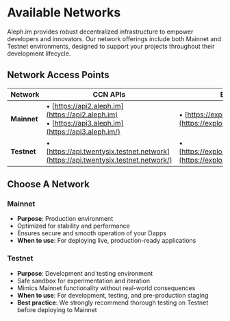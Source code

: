 # Available Networks

Aleph.im provides robust decentralized infrastructure to empower developers and innovators. Our network offerings include both Mainnet and Testnet environments, designed to support your projects throughout their development lifecycle.

## Network Access Points

| Network | CCN APIs | Explorer |
|---------|----------|----------|
| **Mainnet** | • [https://api2.aleph.im](https://api2.aleph.im)<br>• [https://api3.aleph.im](https://api3.aleph.im/) | • [https://explorer.aleph.im](https://explorer.aleph.im/) |
| **Testnet** | • [https://api.twentysix.testnet.network](https://api.twentysix.testnet.network/) | • [https://explorer.testnet.aleph.im](https://explorer.testnet.aleph.im/) |

## Choose A Network

### Mainnet
- **Purpose**: Production environment
- Optimized for stability and performance
- Ensures secure and smooth operation of your Dapps
- **When to use**: For deploying live, production-ready applications

### Testnet
- **Purpose**: Development and testing environment
- Safe sandbox for experimentation and iteration
- Mimics Mainnet functionality without real-world consequences
- **When to use**: For development, testing, and pre-production staging
- **Best practice**: We strongly recommend thorough testing on Testnet before deploying to Mainnet
